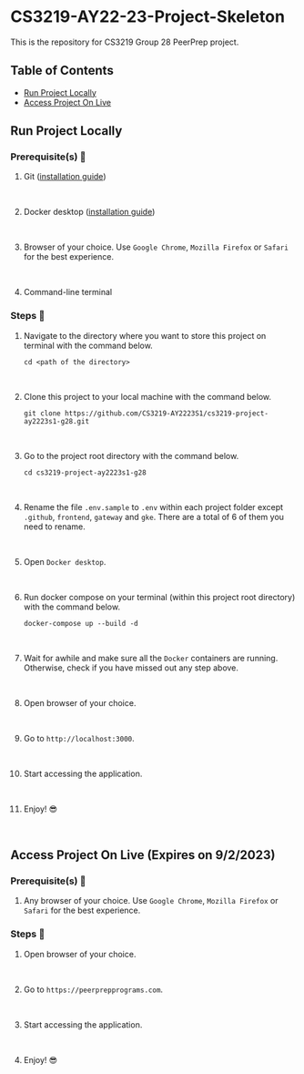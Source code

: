 # CS3219-AY22-23-Project-Skeleton

This is the repository for CS3219 Group 28 PeerPrep project.

## Table of Contents
* [Run Project Locally](#run-project-locally)
* [Access Project On Live](#access-project-on-live)

## Run Project Locally
### Prerequisite(s) :memo:
1. Git ([installation guide](https://git-scm.com/book/en/v2/Getting-Started-Installing-Git))
<br>

2. Docker desktop ([installation guide](https://docs.docker.com/get-docker/))
<br>

3. Browser of your choice. Use `Google Chrome`, `Mozilla Firefox` or `Safari` for the best experience.
<br>

4. Command-line terminal

### Steps :walking:
1. Navigate to the directory where you want to store this project on terminal with the command below.
	
	`cd <path of the directory>`
<br>

2. Clone this project to your local machine with the command below.
	
	`git clone https://github.com/CS3219-AY2223S1/cs3219-project-ay2223s1-g28.git`
<br>

3. Go to the project root directory with the command below.
	
	`cd cs3219-project-ay2223s1-g28`
<br>

4. Rename the file `.env.sample` to `.env` within each project folder except `.github`, `frontend`, `gateway` and `gke`. There are a total of 6 of them you need to rename.
<br>

5. Open `Docker desktop`.
<br>

6. Run docker compose on your terminal (within this project root directory) with the command below.
	
	`docker-compose up --build -d`
<br>

7. Wait for awhile and make sure all the `Docker` containers are running. Otherwise, check if you have missed out any step above.
<br>

8. Open browser of your choice.
<br>

9. Go to `http://localhost:3000`.
<br>

10. Start accessing the application.
<br>

11. Enjoy! :sunglasses:
<br>


## Access Project On Live (Expires on 9/2/2023)
### Prerequisite(s) :memo:
1. Any browser of your choice. Use `Google Chrome`, `Mozilla Firefox` or `Safari` for the best experience.

### Steps :walking:
1. Open browser of your choice.
<br>

2. Go to `https://peerprepprograms.com`.
<br>

3. Start accessing the application.
<br>

4. Enjoy! :sunglasses:
<br>
